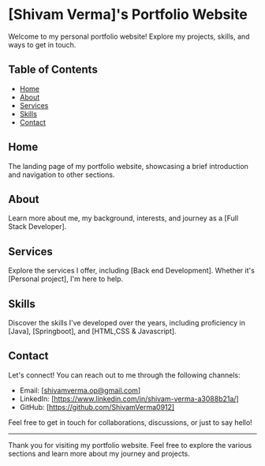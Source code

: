 # [Shivam Verma]'s Portfolio Website

Welcome to my personal portfolio website! Explore my projects, skills, and ways to get in touch.

## Table of Contents

- [Home](#home)
- [About](#about)
- [Services](#services)
- [Skills](#skills)
- [Contact](#contact)

## Home

The landing page of my portfolio website, showcasing a brief introduction and navigation to other sections.

## About

Learn more about me, my background, interests, and journey as a [Full Stack Developer].

## Services

Explore the services I offer, including [Back end Development]. Whether it's [Personal project], I'm here to help.

## Skills

Discover the skills I've developed over the years, including proficiency in [Java], [Springboot], and [HTML,CSS & Javascript].

## Contact

Let's connect! You can reach out to me through the following channels:

- Email: [shivamverma.op@gmail.com]
- LinkedIn: [https://www.linkedin.com/in/shivam-verma-a3088b21a/]
- GitHub: [https://github.com/ShivamVerma0912]

Feel free to get in touch for collaborations, discussions, or just to say hello!

---

Thank you for visiting my portfolio website. Feel free to explore the various sections and learn more about my journey and projects.
